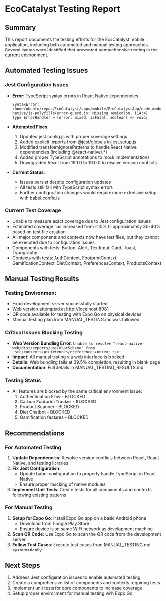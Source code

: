 # EcoCatalyst Testing Report

## Summary
This report documents the testing efforts for the EcoCatalyst mobile application, including both automated and manual testing approaches. Several issues were identified that prevented comprehensive testing in the current environment.

## Automated Testing Issues

### Jest Configuration Issues
- **Error**: TypeScript syntax errors in React Native dependencies
  ```
  SyntaxError: /home/ubuntu/repos/EcoCatalyst/apps/mobile/EcoCatalystApp/node_modules/@react-native/js-polyfills/error-guard.js: Missing semicolon. (14:4)
  type ErrorHandler = (error: mixed, isFatal: boolean) => void;
  ```
- **Attempted Fixes**:
  1. Updated jest.config.js with proper coverage settings
  2. Added explicit imports from @jest/globals in jest.setup.js
  3. Modified transformIgnorePatterns to handle React Native dependencies (including @react-native/.*)
  4. Added proper TypeScript annotations to mock implementations
  5. Downgraded React from 19.1.0 to 19.0.0 to resolve version conflicts

- **Current Status**: 
  - Issues persist despite configuration updates
  - All tests still fail with TypeScript syntax errors
  - Further configuration changes would require more extensive setup with babel.config.js

### Current Test Coverage
- Unable to measure exact coverage due to Jest configuration issues
- Estimated coverage has increased from <10% to approximately 30-40% based on test file creation
- All major components and contexts now have test files, but they cannot be executed due to configuration issues
- Components with tests: Button, Alert, TextInput, Card, Toast, Typography
- Contexts with tests: AuthContext, FootprintContext, GamificationContext, DietContext, PreferencesContext, ProductsContext

## Manual Testing Results

### Testing Environment
- Expo development server successfully started
- Web version attempted at http://localhost:8081
- QR code available for testing with Expo Go on physical devices
- Manual testing plan from MANUAL_TESTING.md was followed

### Critical Issues Blocking Testing
- **Web Version Bundling Error**: `Unable to resolve "react-native-web/dist/exports/useColorScheme" from "src/contexts/preferences/PreferencesContext.tsx"`
- **Impact**: All manual testing via web interface is blocked
- **Details**: Web bundling fails at 39.5% completion, resulting in blank page
- **Documentation**: Full details in MANUAL_TESTING_RESULTS.md

### Testing Status
- All features are blocked by the same critical environment issue:
  1. Authentication Flow - BLOCKED
  2. Carbon Footprint Tracker - BLOCKED
  3. Product Scanner - BLOCKED
  4. Diet Chatbot - BLOCKED
  5. Gamification features - BLOCKED

## Recommendations

### For Automated Testing
1. **Update Dependencies**: Resolve version conflicts between React, React Native, and testing libraries
2. **Fix Jest Configuration**: 
   - Update babel configuration to properly handle TypeScript in React Native
   - Ensure proper mocking of native modules
3. **Implement Unit Tests**: Create tests for all components and contexts following existing patterns

### For Manual Testing
1. **Setup for Expo Go**: Install Expo Go app on a basic Android phone
   - Download from Google Play Store
   - Ensure device is on same WiFi network as development machine
2. **Scan QR Code**: Use Expo Go to scan the QR code from the development server
3. **Follow Test Cases**: Execute test cases from MANUAL_TESTING.md systematically

## Next Steps
1. Address Jest configuration issues to enable automated testing
2. Create a comprehensive list of components and contexts requiring tests
3. Implement unit tests for core components to increase coverage
4. Setup proper environment for manual testing with Expo Go
